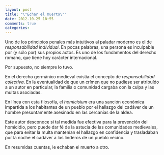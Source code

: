 ```yaml
---
layout: post
title: "\"Echar el muerto\""
date: 2012-10-25 18:55
comments: true
categories:
---
```


Uno de los principios penales más intuitivos al paladar moderno es el de _responsabilidad individual_. En pocas palabras, una persona es inculpable por (y sólo por) sus propios actos. Es uno de los fundamentos del derecho romano, que tiene hoy carácter internacional.

Por supuesto, no siempre lo tuvo.

En el derecho germánico medieval existía el concepto de _responsabilidad colectiva_. En la eventualidad de que un crímen que no pudiese ser atribuído a un autor en particular, la familia o comunidad cargaba con la culpa y las multas asociadas.

En línea con esta filosofía, el _homicisium_ era una sanción económica impartida a los habitantes de un pueblo por el hallazgo del cadáver de un hombre presuntamente asesinado en las cercanías de la aldea.

Este autor desconoce si tal medida fue efectiva para la prevención del homicidio, pero puede dar fé de la astucia de las comunidades medievales, que para evitar la multa mantenían el hallazgo en confidencia y trasladaban por la noche el cadáver a los linderos de un pueblo vecino.

En resumidas cuentas, le echaban el muerto a otro.
